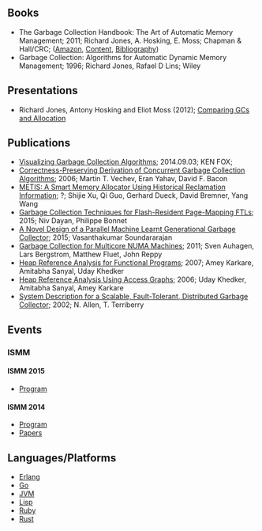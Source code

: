 ## Books

* The Garbage Collection Handbook: The Art of Automatic Memory Management; 2011; Richard Jones, A. Hosking, E. Moss; Chapman & Hall/CRC; ([Amazon](http://www.amazon.com/The-Garbage-Collection-Handbook-Management/dp/1420082795), [Content](The_Garbage_Collection_Handbook.pdf), [Bibliography](http://www.cs.kent.ac.uk/people/staff/rej/gcbib/))
* Garbage Collection: Algorithms for Automatic Dynamic Memory Management; 1996; Richard Jones, Rafael D Lins; Wiley  

## Presentations

* Richard Jones, Antony Hosking and Eliot Moss (2012); [Comparing GCs and Allocation](http://www.cs.tau.ac.il/~maon/teaching/2014-2015/seminar/seminar1415a-lec4-comparison-allocation.pdf)

## Publications

* [Visualizing Garbage Collection Algorithms](http://spin.atomicobject.com/2014/09/03/visualizing-garbage-collection-algorithms/); 2014.09.03; KEN FOX;
* [Correctness-Preserving Derivation of Concurrent Garbage Collection Algorithms](https://www.dropbox.com/s/pec6c48x7l2pq9l/Correctness-Preserving%20Derivation%20of%20Concurrent%20Garbage%20Collection%20Algorithms.pdf?dl=1); 2006; Martin T. Vechev, Eran Yahav, David F. Bacon
* [METIS: A Smart Memory Allocator Using Historical Reclamation Information](https://www.dropbox.com/s/ndc4xes72kt3fdz/METIS%20A%20Smart%20Memory%20Allocator%20Using%20Historical%20Reclamation%20Information.pdf?dl=1); ?; Shijie Xu, Qi Guo, Gerhard Dueck, David Bremner, Yang Wang
* [Garbage Collection Techniques for Flash-Resident Page-Mapping FTLs](https://www.dropbox.com/s/tcjftztvz6hoqdh/Garbage%20Collection%20Techniques%20for%20Flash-Resident%20Page-Mapping%20FTLs.pdf?dl=1); 2015; Niv Dayan, Philippe Bonnet
* [A Novel Design of a Parallel Machine Learnt Generational Garbage Collector](https://www.dropbox.com/s/5ko4odjjk60of71/A%20Novel%20Design%20of%20a%20Parallel%20Machine%20Learnt%20Generational%20Garbage%20Collector.pdf?dl=1); 2015; Vasanthakumar Soundararajan
* [Garbage Collection for Multicore NUMA Machines](https://www.dropbox.com/s/24ejn6qkzbwhv6g/Garbage%20Collection%20for%20Multicore%20NUMA%20Machines.pdf?dl=1); 2011; Sven Auhagen, Lars Bergstrom, Matthew Fluet, John Reppy
* [Heap Reference Analysis for Functional Programs](https://www.dropbox.com/s/4hgbsdqv6hlg5q7/Heap%20Reference%20Analysis%20for%20Functional%20Programs.pdf?dl=1); 2007; Amey Karkare, Amitabha Sanyal, Uday Khedker
* [Heap Reference Analysis Using Access Graphs](https://www.dropbox.com/s/2mc8zc4ylayofa3/Heap%20Reference%20Analysis%20Using%20Access%20Graphs.pdf?dl=1); 2006; Uday Khedker, Amitabha Sanyal, Amey Karkare
* [System Description for a Scalable, Fault-Tolerant, Distributed Garbage Collector](https://www.dropbox.com/s/ipc0z7n5i6891rz/System%20Description%20for%20a%20Scalable%2C%20Fault-Tolerant%2C%20Distributed%20Garbage%20Collector.pdf?dl=1); 2002; N. Allen, T. Terriberry


## Events
### ISMM
#### ISMM 2015
* [Program](http://conf.researchr.org/program/ismm-2015/program-ismm-2015)


#### ISMM 2014
* [Program](http://ismm2014.cs.tufts.edu/toc.html)
* [Papers](http://dl.acm.org/citation.cfm?id=2602988)


## Languages/Platforms
* [Erlang](https://github.com/memgc/docs/tree/master/lanuages/erlang)
* [Go](https://github.com/memgc/docs/tree/master/lanuages/golang)
* [JVM](https://github.com/memgc/docs/tree/master/lanuages/java)
* [Lisp](https://github.com/memgc/docs/tree/master/lanuages/lisp)
* [Ruby](https://github.com/memgc/docs/tree/master/lanuages/ruby)
* [Rust](https://github.com/memgc/docs/tree/master/lanuages/rust)
